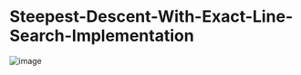 # Steepest-Descent-With-Exact-Line-Search-Implementation

![image](https://github.com/Aksheit-Saxena/Steepest-Descent-With-Exact-Line-Search-Implementation/assets/58588004/a1fcf933-ba76-473b-9d62-e706bed71fc3)
